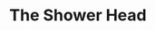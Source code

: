 ---
title: 'The Shower Head'
taxonomy:
    category:
        - episode
episode: 16 
pc: 715         
written: Peter Mehlman & Marjorie Gross |
directed: Andy Ackerman
aired: February 15, 1996
imdb: 
wiki: 
---